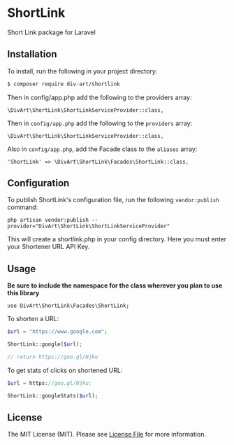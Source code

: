 # ShortLink
Short Link package for Laravel

## Installation

To install, run the following in your project directory:

``` bash
$ composer require div-art/shortlink
```

Then in config/app.php add the following to the providers array:

```
\DivArt\ShortLink\ShortLinkServiceProvider::class,
```

Then in `config/app.php` add the following to the `providers` array:

```
\DivArt\ShortLink\ShortLinkServiceProvider::class,
```

Also in `config/app.php`, add the Facade class to the `aliases` array:

```
'ShortLink' => \DivArt\ShortLink\Facades\ShortLink::class,
```

## Configuration

To publish ShortLink's configuration file, run the following `vendor:publish` command:

```
php artisan vendor:publish --provider="DivArt\ShortLink\ShortLinkServiceProvider"
```

This will create a shortlink.php in your config directory. Here you must enter your Shortener URL API Key.

## Usage

**Be sure to include the namespace for the class wherever you plan to use this library**

```
use DivArt\ShortLink\Facades\ShortLink;
```

To shorten a URL:

``` php
$url = "https://www.google.com";

ShortLink::google($url);

// return https://goo.gl/Njku
```

To get stats of clicks on shortened URL:

``` php
$url = https://goo.gl/Njku;

ShortLink::googleStats($url);
```

## License

The MIT License (MIT). Please see [License File](LICENSE.md) for more information.

